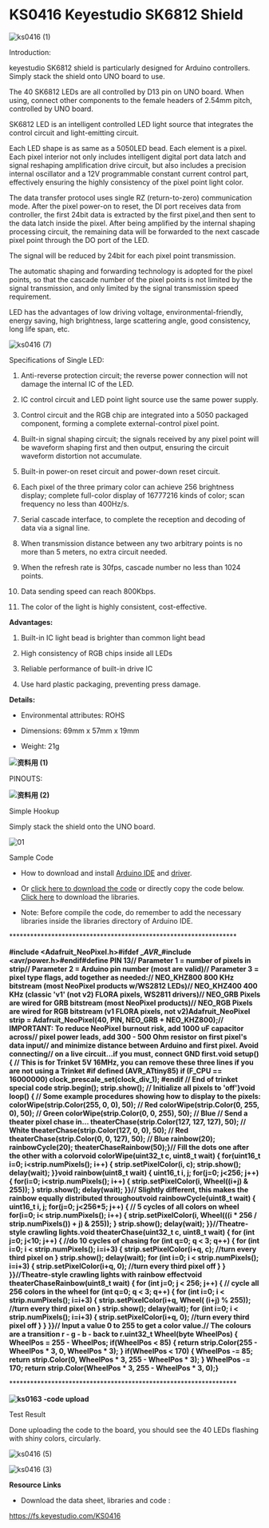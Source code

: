 # **KS0416 Keyestudio SK6812 Shield**

![ks0416 (1)](KS0416\media/15e88497474d565d9a1c1aa386590e45.jpeg)

 Introduction:

keyestudio SK6812 shield is particularly designed for Arduino controllers.
Simply stack the shield onto UNO board to use.

The 40 SK6812 LEDs are all controlled by D13 pin on UNO board. When using,
connect other components to the female headers of 2.54mm pitch, controlled by
UNO board.

SK6812 LED is an intelligent controlled LED light source that integrates the
control circuit and light-emitting circuit.

Each LED shape is as same as a 5050LED bead. Each element is a pixel. Each pixel
interior not only includes intelligent digital port data latch and signal
reshaping amplification drive circuit, but also includes a precision internal
oscillator and a 12V programmable constant current control part, effectively
ensuring the highly consistency of the pixel point light color.

The data transfer protocol uses single RZ (return-to-zero) communication mode.
After the pixel power-on to reset, the DI port receives data from controller,
the first 24bit data is extracted by the first pixel,and then sent to the data
latch inside the pixel. After being amplified by the internal shaping processing
circuit, the remaining data will be forwarded to the next cascade pixel point
through the DO port of the LED.

The signal will be reduced by 24bit for each pixel point transmission.

The automatic shaping and forwarding technology is adopted for the pixel points,
so that the cascade number of the pixel points is not limited by the signal
transmission, and only limited by the signal transmission speed requirement.

LED has the advantages of low driving voltage, environmental-friendly, energy
saving, high brightness, large scattering angle, good consistency, long life
span, etc.

![ks0416 (7)](KS0416\media/7d3ed36188af86d0466e15798aa0c123.jpeg)

 Specifications of Single LED:

1.  Anti-reverse protection circuit; the reverse power connection will not
    damage the internal IC of the LED.

2.  IC control circuit and LED point light source use the same power supply.

3.  Control circuit and the RGB chip are integrated into a 5050 packaged
    component, forming a complete external-control pixel point.

4.  Built-in signal shaping circuit; the signals received by any pixel point
    will be waveform shaping first and then output, ensuring the circuit
    waveform distortion not accumulate.

5.  Built-in power-on reset circuit and power-down reset circuit.

6.  Each pixel of the three primary color can achieve 256 brightness display;
    complete full-color display of 16777216 kinds of color; scan frequency no
    less than 400Hz/s.

7.  Serial cascade interface, to complete the reception and decoding of data via
    a signal line.

8.  When transmission distance between any two arbitrary points is no more than
    5 meters, no extra circuit needed.

9.  When the refresh rate is 30fps, cascade number no less than 1024 points.

10. Data sending speed can reach 800Kbps.

11. The color of the light is highly consistent, cost-effective.

**Advantages:**

1.  Built-in IC light bead is brighter than common light bead

2.  High consistency of RGB chips inside all LEDs

3.  Reliable performance of built-in drive IC

4.  Use hard plastic packaging, preventing press damage.

**Details:**

-   Environmental attributes: ROHS

-   Dimensions: 69mm x 57mm x 19mm

-   Weight: 21g

**![资料用 (1)](KS0416\media/b9af7e7d0810a45f61fe8dcef21a7206.jpeg)**

 PINOUTS:

**![资料用 (2)](KS0416\media/0d6fab96808cd009799fd3f8bd302e95.jpeg)**

 Simple Hookup

Simply stack the shield onto the UNO board.

![01](KS0416\media/03d21dfd66980984e0a876a7e96ff12b.jpeg)

 Sample Code

-   How to download and install [Arduino
    IDE](http://wiki.keyestudio.com/index.php/How_to_Download_Arduino_IDE) and
    [driver](http://wiki.keyestudio.com/index.php/How_to_Install_Arduino_Driver).

-   Or [click here to download the
    code](https://drive.google.com/open?id=1ngIb-HNwKNJFYybe5uu9Eto1hbsu5n9M) or
    directly copy the code below. [Click
    here](https://drive.google.com/open?id=1XrXVZWfeDJ3LEzdauq8oFsSwcXSkRVRu) to
    download the libraries.

-   Note: Before compile the code, do remember to add the necessary libraries
    inside the libraries directory of Arduino IDE.

\*\*\*\*\*\*\*\*\*\*\*\*\*\*\*\*\*\*\*\*\*\*\*\*\*\*\*\*\*\*\*\*\*\*\*\*\*\*\*\*\*\*\*\*\*\*\*\*\*\*\*\*\*\*\*\*\*\*\*\*\*\*\*\*\*

**\#include \<Adafruit_NeoPixel.h\>\#ifdef \__AVR__\#include
\<avr/power.h\>\#endif\#define PIN 13// Parameter 1 = number of pixels in
strip// Parameter 2 = Arduino pin number (most are valid)// Parameter 3 = pixel
type flags, add together as needed:// NEO_KHZ800 800 KHz bitstream (most
NeoPixel products w/WS2812 LEDs)// NEO_KHZ400 400 KHz (classic 'v1' (not v2)
FLORA pixels, WS2811 drivers)// NEO_GRB Pixels are wired for GRB bitstream (most
NeoPixel products)// NEO_RGB Pixels are wired for RGB bitstream (v1 FLORA
pixels, not v2)Adafruit_NeoPixel strip = Adafruit_NeoPixel(40, PIN, NEO_GRB +
NEO_KHZ800);// IMPORTANT: To reduce NeoPixel burnout risk, add 1000 uF capacitor
across// pixel power leads, add 300 - 500 Ohm resistor on first pixel's data
input// and minimize distance between Arduino and first pixel. Avoid
connecting// on a live circuit...if you must, connect GND first.void setup() {
// This is for Trinket 5V 16MHz, you can remove these three lines if you are not
using a Trinket \#if defined (__AVR_ATtiny85__) if (F_CPU == 16000000)
clock_prescale_set(clock_div_1); \#endif // End of trinket special code
strip.begin(); strip.show(); // Initialize all pixels to 'off'}void loop() { //
Some example procedures showing how to display to the pixels:
colorWipe(strip.Color(255, 0, 0), 50); // Red colorWipe(strip.Color(0, 255, 0),
50); // Green colorWipe(strip.Color(0, 0, 255), 50); // Blue // Send a theater
pixel chase in... theaterChase(strip.Color(127, 127, 127), 50); // White
theaterChase(strip.Color(127, 0, 0), 50); // Red theaterChase(strip.Color(0, 0,
127), 50); // Blue rainbow(20); rainbowCycle(20); theaterChaseRainbow(50);}//
Fill the dots one after the other with a colorvoid colorWipe(uint32_t c, uint8_t
wait) { for(uint16_t i=0; i\<strip.numPixels(); i++) { strip.setPixelColor(i,
c); strip.show(); delay(wait); }}void rainbow(uint8_t wait) { uint16_t i, j;
for(j=0; j\<256; j++) { for(i=0; i\<strip.numPixels(); i++) {
strip.setPixelColor(i, Wheel((i+j) & 255)); } strip.show(); delay(wait); }}//
Slightly different, this makes the rainbow equally distributed throughoutvoid
rainbowCycle(uint8_t wait) { uint16_t i, j; for(j=0; j\<256\*5; j++) { // 5
cycles of all colors on wheel for(i=0; i\< strip.numPixels(); i++) {
strip.setPixelColor(i, Wheel(((i \* 256 / strip.numPixels()) + j) & 255)); }
strip.show(); delay(wait); }}//Theatre-style crawling lights.void
theaterChase(uint32_t c, uint8_t wait) { for (int j=0; j\<10; j++) { //do 10
cycles of chasing for (int q=0; q \< 3; q++) { for (int i=0; i \<
strip.numPixels(); i=i+3) { strip.setPixelColor(i+q, c); //turn every third
pixel on } strip.show(); delay(wait); for (int i=0; i \< strip.numPixels();
i=i+3) { strip.setPixelColor(i+q, 0); //turn every third pixel off } }
}}//Theatre-style crawling lights with rainbow effectvoid
theaterChaseRainbow(uint8_t wait) { for (int j=0; j \< 256; j++) { // cycle all
256 colors in the wheel for (int q=0; q \< 3; q++) { for (int i=0; i \<
strip.numPixels(); i=i+3) { strip.setPixelColor(i+q, Wheel( (i+j) % 255));
//turn every third pixel on } strip.show(); delay(wait); for (int i=0; i \<
strip.numPixels(); i=i+3) { strip.setPixelColor(i+q, 0); //turn every third
pixel off } } }}// Input a value 0 to 255 to get a color value.// The colours
are a transition r - g - b - back to r.uint32_t Wheel(byte WheelPos) { WheelPos
= 255 - WheelPos; if(WheelPos \< 85) { return strip.Color(255 - WheelPos \* 3,
0, WheelPos \* 3); } if(WheelPos \< 170) { WheelPos -= 85; return strip.Color(0,
WheelPos \* 3, 255 - WheelPos \* 3); } WheelPos -= 170; return
strip.Color(WheelPos \* 3, 255 - WheelPos \* 3, 0);}**

\*\*\*\*\*\*\*\*\*\*\*\*\*\*\*\*\*\*\*\*\*\*\*\*\*\*\*\*\*\*\*\*\*\*\*\*\*\*\*\*\*\*\*\*\*\*\*\*\*\*\*\*\*\*\*\*\*\*\*\*\*\*\*\*\*

**![ks0163 -code upload](KS0416\media/c5c902c5eaa1dc55bceba79e02e62004.png)**

 Test Result

Done uploading the code to the board, you should see the 40 LEDs flashing with
shiny colors, circularly.

![ks0416 (5)](KS0416\media/f22170444f8da3ef2a57c2e97b7eaaf4.jpeg)

![ks0416 (3)](KS0416\media/131276d206ee14a74787891995e6302b.jpeg)

**Resource Links**

-   Download the data sheet, libraries and code :

<https://fs.keyestudio.com/KS0416>


